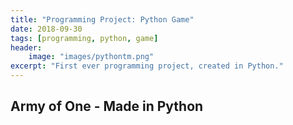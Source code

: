 ```yaml
---
title: "Programming Project: Python Game"
date: 2018-09-30
tags: [programming, python, game]
header:
    image: "images/pythontm.png"
excerpt: "First ever programming project, created in Python."
---
```


## Army of One - Made in Python